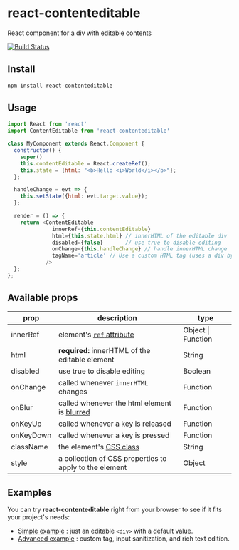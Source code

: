 react-contenteditable
=====================

React component for a div with editable contents

[![Build Status](https://travis-ci.org/lovasoa/react-contenteditable.svg?branch=master)](https://travis-ci.org/lovasoa/react-contenteditable)

## Install

```sh
npm install react-contenteditable
```

## Usage

```javascript
import React from 'react'
import ContentEditable from 'react-contenteditable'

class MyComponent extends React.Component {
  constructor() {
    super()
    this.contentEditable = React.createRef();
    this.state = {html: "<b>Hello <i>World</i></b>"};
  };

  handleChange = evt => {
    this.setState({html: evt.target.value});
  };

  render = () => {
    return <ContentEditable
              innerRef={this.contentEditable}
              html={this.state.html} // innerHTML of the editable div
              disabled={false}       // use true to disable editing
              onChange={this.handleChange} // handle innerHTML change
              tagName='article' // Use a custom HTML tag (uses a div by default)
            />
  };
};
```

## Available props
|prop|description|type|
|--|----|----|
|innerRef|element's [`ref` attribute](https://reactjs.org/docs/refs-and-the-dom.html)|Object \| Function|
|html|**required:** innerHTML of the editable element|String|
|disabled|use true to disable editing|Boolean|
|onChange|called whenever `innerHTML` changes|Function|
|onBlur|called whenever the html element is [blurred](https://developer.mozilla.org/en-US/docs/Web/Events/blur)|Function|
|onKeyUp|called whenever a key is released|Function|
|onKeyDown|called whenever a key is pressed |Function|
|className|the element's [CSS class](https://developer.mozilla.org/en-US/docs/Web/HTML/Global_attributes/class)|String|
|style|a collection of CSS properties to apply to the element|Object|


## Examples

You can try **react-contenteditable** right from your browser to see if it fits your project's needs:

 * [Simple example](https://codesandbox.io/s/4rlw34mnk7) : just an editable `<div>` with a default value.
 * [Advanced example](https://codesandbox.io/s/l91xvkox9l) : custom tag, input sanitization, and rich text edition.
